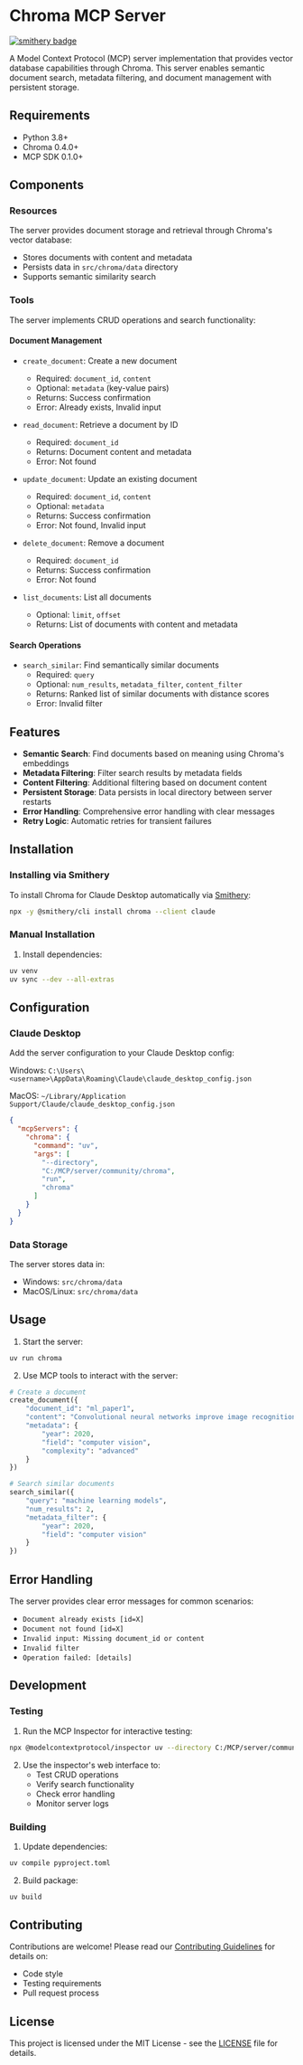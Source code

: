 # Chroma MCP Server
[![smithery badge](https://smithery.ai/badge/chroma)](https://smithery.ai/server/chroma)

A Model Context Protocol (MCP) server implementation that provides vector database capabilities through Chroma. This server enables semantic document search, metadata filtering, and document management with persistent storage.

## Requirements

- Python 3.8+
- Chroma 0.4.0+
- MCP SDK 0.1.0+

## Components

### Resources
The server provides document storage and retrieval through Chroma's vector database:
- Stores documents with content and metadata
- Persists data in `src/chroma/data` directory
- Supports semantic similarity search

### Tools

The server implements CRUD operations and search functionality:

#### Document Management
- `create_document`: Create a new document
  - Required: `document_id`, `content`
  - Optional: `metadata` (key-value pairs)
  - Returns: Success confirmation
  - Error: Already exists, Invalid input

- `read_document`: Retrieve a document by ID
  - Required: `document_id`
  - Returns: Document content and metadata
  - Error: Not found

- `update_document`: Update an existing document
  - Required: `document_id`, `content`
  - Optional: `metadata`
  - Returns: Success confirmation
  - Error: Not found, Invalid input

- `delete_document`: Remove a document
  - Required: `document_id`
  - Returns: Success confirmation
  - Error: Not found

- `list_documents`: List all documents
  - Optional: `limit`, `offset`
  - Returns: List of documents with content and metadata

#### Search Operations
- `search_similar`: Find semantically similar documents
  - Required: `query`
  - Optional: `num_results`, `metadata_filter`, `content_filter`
  - Returns: Ranked list of similar documents with distance scores
  - Error: Invalid filter

## Features

- **Semantic Search**: Find documents based on meaning using Chroma's embeddings
- **Metadata Filtering**: Filter search results by metadata fields
- **Content Filtering**: Additional filtering based on document content
- **Persistent Storage**: Data persists in local directory between server restarts
- **Error Handling**: Comprehensive error handling with clear messages
- **Retry Logic**: Automatic retries for transient failures

## Installation

### Installing via Smithery

To install Chroma for Claude Desktop automatically via [Smithery](https://smithery.ai/server/chroma):

```bash
npx -y @smithery/cli install chroma --client claude
```

### Manual Installation

1. Install dependencies:
```bash
uv venv
uv sync --dev --all-extras
```

## Configuration

### Claude Desktop

Add the server configuration to your Claude Desktop config:

Windows: `C:\Users\<username>\AppData\Roaming\Claude\claude_desktop_config.json`

MacOS: `~/Library/Application Support/Claude/claude_desktop_config.json`

```json
{
  "mcpServers": {
    "chroma": {
      "command": "uv",
      "args": [
        "--directory",
        "C:/MCP/server/community/chroma",
        "run",
        "chroma"
      ]
    }
  }
}
```

### Data Storage

The server stores data in:
- Windows: `src/chroma/data`
- MacOS/Linux: `src/chroma/data`

## Usage

1. Start the server:
```bash
uv run chroma
```

2. Use MCP tools to interact with the server:

```python
# Create a document
create_document({
    "document_id": "ml_paper1",
    "content": "Convolutional neural networks improve image recognition accuracy.",
    "metadata": {
        "year": 2020,
        "field": "computer vision",
        "complexity": "advanced"
    }
})

# Search similar documents
search_similar({
    "query": "machine learning models",
    "num_results": 2,
    "metadata_filter": {
        "year": 2020,
        "field": "computer vision"
    }
})
```

## Error Handling

The server provides clear error messages for common scenarios:
- `Document already exists [id=X]`
- `Document not found [id=X]`
- `Invalid input: Missing document_id or content`
- `Invalid filter`
- `Operation failed: [details]`

## Development

### Testing

1. Run the MCP Inspector for interactive testing:
```bash
npx @modelcontextprotocol/inspector uv --directory C:/MCP/server/community/chroma run chroma
```

2. Use the inspector's web interface to:
   - Test CRUD operations
   - Verify search functionality
   - Check error handling
   - Monitor server logs

### Building

1. Update dependencies:
```bash
uv compile pyproject.toml
```

2. Build package:
```bash
uv build
```

## Contributing

Contributions are welcome! Please read our [Contributing Guidelines](CONTRIBUTING.md) for details on:
- Code style
- Testing requirements
- Pull request process

## License

This project is licensed under the MIT License - see the [LICENSE](LICENSE) file for details.
